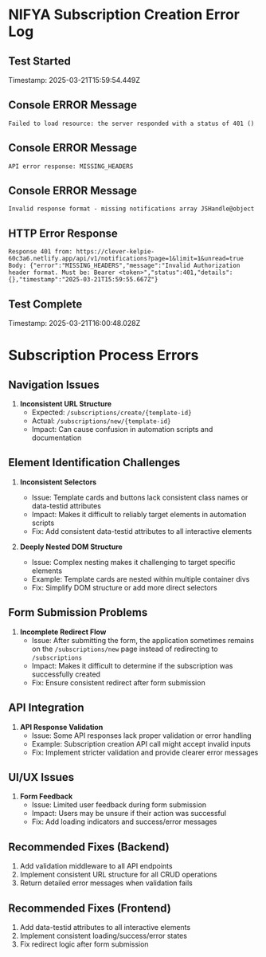 # NIFYA Subscription Creation Error Log

## Test Started
Timestamp: 2025-03-21T15:59:54.449Z

## Console ERROR Message
```
Failed to load resource: the server responded with a status of 401 ()
```

## Console ERROR Message
```
API error response: MISSING_HEADERS
```

## Console ERROR Message
```
Invalid response format - missing notifications array JSHandle@object
```

## HTTP Error Response
```
Response 401 from: https://clever-kelpie-60c3a6.netlify.app/api/v1/notifications?page=1&limit=1&unread=true
Body: {"error":"MISSING_HEADERS","message":"Invalid Authorization header format. Must be: Bearer <token>","status":401,"details":{},"timestamp":"2025-03-21T15:59:55.667Z"}
```


## Test Complete
Timestamp: 2025-03-21T16:00:48.028Z

# Subscription Process Errors

## Navigation Issues

1. **Inconsistent URL Structure**
   - Expected: `/subscriptions/create/{template-id}`
   - Actual: `/subscriptions/new/{template-id}`
   - Impact: Can cause confusion in automation scripts and documentation

## Element Identification Challenges

1. **Inconsistent Selectors**
   - Issue: Template cards and buttons lack consistent class names or data-testid attributes
   - Impact: Makes it difficult to reliably target elements in automation scripts
   - Fix: Add consistent data-testid attributes to all interactive elements

2. **Deeply Nested DOM Structure**
   - Issue: Complex nesting makes it challenging to target specific elements
   - Example: Template cards are nested within multiple container divs
   - Fix: Simplify DOM structure or add more direct selectors

## Form Submission Problems

1. **Incomplete Redirect Flow**
   - Issue: After submitting the form, the application sometimes remains on the `/subscriptions/new` page instead of redirecting to `/subscriptions`
   - Impact: Makes it difficult to determine if the subscription was successfully created
   - Fix: Ensure consistent redirect after form submission

## API Integration

1. **API Response Validation**
   - Issue: Some API responses lack proper validation or error handling
   - Example: Subscription creation API call might accept invalid inputs
   - Fix: Implement stricter validation and provide clearer error messages

## UI/UX Issues

1. **Form Feedback**
   - Issue: Limited user feedback during form submission
   - Impact: Users may be unsure if their action was successful
   - Fix: Add loading indicators and success/error messages

## Recommended Fixes (Backend)

1. Add validation middleware to all API endpoints
2. Implement consistent URL structure for all CRUD operations
3. Return detailed error messages when validation fails

## Recommended Fixes (Frontend)

1. Add data-testid attributes to all interactive elements
2. Implement consistent loading/success/error states
3. Fix redirect logic after form submission

